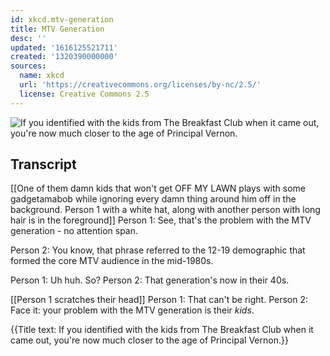 ```yaml
---
id: xkcd.mtv-generation
title: MTV Generation
desc: ''
updated: '1616125521711'
created: '1320390000000'
sources:
  name: xkcd
  url: 'https://creativecommons.org/licenses/by-nc/2.5/'
  license: Creative Commons 2.5
---
```

![If you identified with the kids from The Breakfast Club when it came out, you're now much closer to the age of Principal Vernon.](https://imgs.xkcd.com/comics/mtv_generation.png)

## Transcript
[[One of them damn kids that won't get OFF MY LAWN plays with some gadgetamabob while ignoring every damn thing around him off in the background.  Person 1 with a white hat, along with another person with long hair is in the foreground]]
Person 1: See, that's the problem with the MTV generation - no attention span.

Person 2: You know, that phrase referred to the 12-19 demographic that formed the core MTV audience in the mid-1980s.

Person 1: Uh huh. So?
Person 2: That generation's now in their 40s.

[[Person 1 scratches their head]]
Person 1: That can't be right.
Person 2: Face it: your problem with the MTV generation is their *kids*.

{{Title text: If you identified with the kids from The Breakfast Club when it came out, you're now much closer to the age of Principal Vernon.}}
